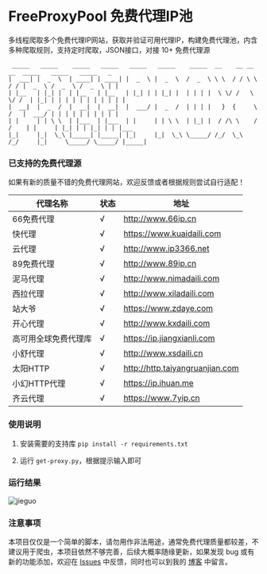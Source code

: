 # FreeProxyPool 免费代理IP池
多线程爬取多个免费代理IP网站，获取并验证可用代理IP，构建免费代理池，内含多种爬取规则，支持定时爬取，JSON接口，对接 10+ 免费代理源

```
 _____   _____    _____   _____   _____   _____    _____  __    __ __    __  _____   _____   _____   _      
|  ___| |  _  \  | ____| | ____| |  _  \ |  _  \  /  _  \ \ \  / / \ \  / / |  _  \ /  _  \ /  _  \ | |     
| |__   | |_| |  | |__   | |__   | |_| | | |_| |  | | | |  \ \/ /   \ \/ /  | |_| | | | | | | | | | | |     
|  __|  |  _  /  |  __|  |  __|  |  ___/ |  _  /  | | | |   }  {     \  /   |  ___/ | | | | | | | | | |     
| |     | | \ \  | |___  | |___  | |     | | \ \  | |_| |  / /\ \    / /    | |     | |_| | | |_| | | |___  
|_|     |_|  \_\ |_____| |_____| |_|     |_|  \_\ \_____/ /_/  \_\  /_/     |_|     \_____/ \_____/ |_____| 
```


### 已支持的免费代理源
如果有新的质量不错的免费代理网站，欢迎反馈或者根据规则尝试自行适配！

| 代理名称 | 状态 | 地址 |
| ------- | ---- | ---- |
| 66免费代理 | √ | <http://www.66ip.cn> |
| 快代理 | √ | <https://www.kuaidaili.com> |
| 云代理 | √ | <http://www.ip3366.net> |
| 89免费代理 | √ | <http://www.89ip.cn> |
| 泥马代理 | √ | <http://www.nimadaili.com> |
| 西拉代理 | √ | <http://www.xiladaili.com> |
| 站大爷 | √ | <https://www.zdaye.com> |
| 开心代理 | √ | <http://www.kxdaili.com> |
| 高可用全球免费代理库 | √ | <https://ip.jiangxianli.com> |
| 小舒代理 | √ | <http://www.xsdaili.cn> |
| 太阳HTTP | √ | <http://http.taiyangruanjian.com> |
| 小幻HTTP代理 | √ | <https://ip.ihuan.me> |
| 齐云代理 | √ | <https://www.7yip.cn> |


### 使用说明
1. 安装需要的支持库 `pip install -r requirements.txt`

2. 运行 `get-proxy.py`，根据提示输入即可


### 运行结果

![jieguo](https://cdn.jsdelivr.net/gh/BugF/IMG/2021/01/21/600876da3dd74.png)


### 注意事项
本项目仅仅是一个简单的脚本，请勿用作非法用途，通常免费代理质量都较差，不建议用于爬虫，本项目依然不够完善，后续大概率随缘更新，如果发现 bug 或有新的功能添加，欢迎在 [Issues](https://github.com/Fog-Forest/free-proxy-pool/issues) 中反馈，同时也可以到我的 [博客](https://m1314.cn/) 中留言。